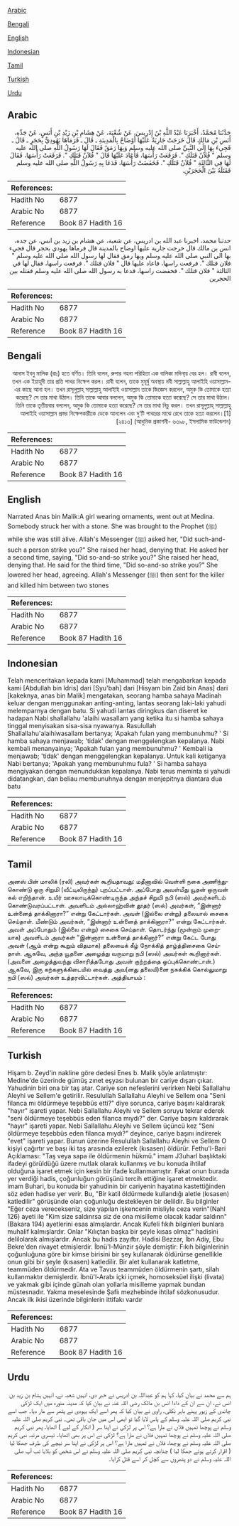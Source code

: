 [Arabic](#arabic)

[Bengali](#bengali)

[English](#english)

[Indonesian](#indonesian)

[Tamil](#tamil)

[Turkish](#turkish)

[Urdu](#urdu)

## Arabic


<div dir="rtl" lang="ar" style={{fontSize:'larger',backgroundColor:'#f8f9fa',padding:20}}>
حَدَّثَنَا مُحَمَّدٌ، أَخْبَرَنَا عَبْدُ اللَّهِ بْنُ إِدْرِيسَ، عَنْ شُعْبَةَ، عَنْ هِشَامِ بْنِ زَيْدِ بْنِ أَنَسٍ، عَنْ جَدِّهِ، أَنَسِ بْنِ مَالِكٍ قَالَ خَرَجَتْ جَارِيَةٌ عَلَيْهَا أَوْضَاحٌ بِالْمَدِينَةِ ـ قَالَ ـ فَرَمَاهَا يَهُودِيٌّ بِحَجَرٍ ـ قَالَ ـ فَجِيءَ بِهَا إِلَى النَّبِيِّ صلى الله عليه وسلم وَبِهَا رَمَقٌ فَقَالَ لَهَا رَسُولُ اللَّهِ صلى الله عليه وسلم ‏"‏ فُلاَنٌ قَتَلَكِ ‏"‏‏.‏ فَرَفَعَتْ رَأْسَهَا، فَأَعَادَ عَلَيْهَا قَالَ ‏"‏ فُلاَنٌ قَتَلَكِ ‏"‏‏.‏ فَرَفَعَتْ رَأْسَهَا، فَقَالَ لَهَا فِي الثَّالِثَةِ ‏"‏ فُلاَنٌ قَتَلَكِ ‏"‏‏.‏ فَخَفَضَتْ رَأْسَهَا، فَدَعَا بِهِ رَسُولُ اللَّهِ صلى الله عليه وسلم فَقَتَلَهُ بَيْنَ الْحَجَرَيْنِ‏.‏
</div>
<div style={{backgroundColor:'#f8f9fa',padding:20, marginBottom: 10}}><table> <thead> <tr> <th>References:</th> <th></th> </tr> </thead> <tbody><tr><td>Hadith No</td><td>6877</td></tr><tr><td>Arabic No</td><td>6877</td></tr><tr><td>Reference</td><td>Book 87 Hadith 16</td></tr></tbody></table></div>


<div dir="rtl" lang="ar" style={{fontSize:'larger',backgroundColor:'#f8f9fa',padding:20}}>
حدثنا محمد، اخبرنا عبد الله بن ادريس، عن شعبة، عن هشام بن زيد بن انس، عن جده، انس بن مالك قال خرجت جارية عليها اوضاح بالمدينة قال فرماها يهودي بحجر قال فجيء بها الى النبي صلى الله عليه وسلم وبها رمق فقال لها رسول الله صلى الله عليه وسلم " فلان قتلك ". فرفعت راسها، فاعاد عليها قال " فلان قتلك ". فرفعت راسها، فقال لها في الثالثة " فلان قتلك ". فخفضت راسها، فدعا به رسول الله صلى الله عليه وسلم فقتله بين الحجرين
</div>
<div style={{backgroundColor:'#f8f9fa',padding:20, marginBottom: 10}}><table> <thead> <tr> <th>References:</th> <th></th> </tr> </thead> <tbody><tr><td>Hadith No</td><td>6877</td></tr><tr><td>Arabic No</td><td>6877</td></tr><tr><td>Reference</td><td>Book 87 Hadith 16</td></tr></tbody></table></div>

## Bengali


<div dir="rtl" lang="bn" style={{fontSize:'larger',backgroundColor:'#f8f9fa',padding:20}}>
আনাস ইবনু মালিক (রাঃ) হতে বর্ণিত। তিনি বলেন, রুপার গহনা পরিহিতা এক বালিকা মদিনা্য় বের হল। রাবী বলেন, তখন এক ইয়াহূদী তার প্রতি পাথর নিক্ষেপ করল। রাবী বলেন, তাকে মুমূর্ষু অবস্থায় নবী সাল্লাল্লাহু আলাইহি ওয়াসাল্লাম-এর কাছে আনা হল। তখন রাসূলুল্লাহ্ সাল্লাল্লাহু আলাইহি ওয়াসাল্লাম তাকে জিজ্ঞেস করলেন, অমুক কি তোমাকে হত্যা করেছে? সে তার মাথা উঠাল। তিনি তাকে আবার বললেন, অমুক কি তোমাকে হত্যা করেছে? সে তার মাথা উঠাল। তিনি তাকে তৃতীয়বার বললেন, অমুক কি তোমাকে হত্যা করেছে? সে তার মাথা নিচু করল। তখন রাসূলুল্লাহ্ সাল্লাল্লাহু আলাইহি ওয়াসাল্লাম প্রস্তর নিক্ষেপকারীকে ডেকে আনলেন এবং দু’টি পাথরের মাঝে রেখে তাকে হত্যা করলেন।[1] [২৪১৩] (আধুনিক প্রকাশনী- ৬৩৯৮, ইসলামিক ফাউন্ডেশন)
</div>
<div style={{backgroundColor:'#f8f9fa',padding:20, marginBottom: 10}}><table> <thead> <tr> <th>References:</th> <th></th> </tr> </thead> <tbody><tr><td>Hadith No</td><td>6877</td></tr><tr><td>Arabic No</td><td>6877</td></tr><tr><td>Reference</td><td>Book 87 Hadith 16</td></tr></tbody></table></div>

## English


<div dir="ltr" lang="en" style={{fontSize:'larger',backgroundColor:'#f8f9fa',padding:20}}>
Narrated Anas bin Malik:A girl wearing ornaments, went out at Medina. Somebody struck her with a stone. She was brought to the Prophet (ﷺ) while she was still alive. Allah's Messenger (ﷺ) asked her, "Did such-and-such a person strike you?" She raised her head, denying that. He asked her a second time, saying, "Did so-and-so strike you?" She raised her head, denying that. He said for the third time, "Did so-and-so strike you?" She lowered her head, agreeing. Allah's Messenger (ﷺ) then sent for the killer and killed him between two stones
</div>
<div style={{backgroundColor:'#f8f9fa',padding:20, marginBottom: 10}}><table> <thead> <tr> <th>References:</th> <th></th> </tr> </thead> <tbody><tr><td>Hadith No</td><td>6877</td></tr><tr><td>Arabic No</td><td>6877</td></tr><tr><td>Reference</td><td>Book 87 Hadith 16</td></tr></tbody></table></div>

## Indonesian


<div dir="ltr" lang="id" style={{fontSize:'larger',backgroundColor:'#f8f9fa',padding:20}}>
Telah menceritakan kepada kami [Muhammad] telah mengabarkan kepada kami [Abdullah bin Idris] dari [Syu'bah] dari [Hisyam bin Zaid bin Anas] dari [kakeknya, anas bin Malik] mengatakan, seorang hamba sahaya Madinah keluar dengan menggunakan anting-anting, lantas seorang laki-laki yahudi melemparnya dengan batu. Si yahudi lantas diringkus dan diseret ke hadapan Nabi shallallahu 'alaihi wasallam yang ketika itu si hamba sahaya tinggal menyisakan sisa-sisa nyawanya. Rasulullah Shallallahu'alaihiwasallam bertanya; 'Apakah fulan yang membunuhmu? ' Si hamba sahaya menjawab; 'tidak' dengan menggelengkan kepalanya. Nabi kembali menanyainya; 'Apakah fulan yang membunuhmu? ' Kembali ia menjawab; 'tidak' dengan menggelengkan kepalanya. Untuk kali ketiganya Nabi bertanya; 'Apakah yang membunuhmu fula? ' Si hamba sahaya mengiyakan dengan menundukkan kepalanya. Nabi terus meminta si yahudi didatangkan, dan beliau membunuhnya dengan menjepitnya diantara dua batu
</div>
<div style={{backgroundColor:'#f8f9fa',padding:20, marginBottom: 10}}><table> <thead> <tr> <th>References:</th> <th></th> </tr> </thead> <tbody><tr><td>Hadith No</td><td>6877</td></tr><tr><td>Arabic No</td><td>6877</td></tr><tr><td>Reference</td><td>Book 87 Hadith 16</td></tr></tbody></table></div>

## Tamil


<div dir="ltr" lang="ta" style={{fontSize:'larger',backgroundColor:'#f8f9fa',padding:20}}>
அனஸ் பின் மாலிக் (ரலி) அவர்கள் கூறியதாவது: மதீனாவில் வெள்ளி நகை அணிந்துகொண்டு ஒரு சிறுமி (வீட்டிலிருந்து) புறப்பட்டாள். அப்போது அவள்மீது யூதன் ஒருவன் கல் எறிந்தான். உயிர் ஊசலாடிக்கொண்டிருந்த அந்தச் சிறுமி நபி (ஸல்) அவர்களிடம் கொண்டுவரப்பட்டாள். அவளிடம் அல்லாஹ்வின் தூதர் (ஸல்) அவர்கள், “இன்னார் உன்னைத் தாக்கினாரா?” என்று கேட்டார்கள். அவள் (இல்லை என்று) தலையால் சைகை செய்தாள். மீண்டும் அவர்கள், “இன்னார் உன்னைத் தாக்கினாரா?” என்று கேட்டார்கள். அவள் அப்போதும் (இல்லை என்று) சைகை செய்தாள். தொடர்ந்து (மூன்றாம் முறையாக) அவளிடம் அவர்கள் “இன்னாரா உன்னைத் தாக்கினார்?” என்று கேட்ட போது அவள் (ஆம் என்று கூறும் விதமாக) தலையைக் கீழ் நோக்கித் தாழ்த்திசைகை செய்தாள். ஆகவே, அந்த யூதனை அழைத்து வருமாறு நபி (ஸல்) அவர்கள் கூறினார்கள். (அவனை அழைத்துவந்து விசாரித்தபோது அவன் குற்றத்தை ஒப்புக்கொண்டான்.) ஆகவே, இரு கற்களுக்கிடையில் வைத்து அவ(னது தலையி)னை நசுக்கிக் கொல்லுமாறு நபி (ஸல்) அவர்கள் உத்தரவிட்டார்கள். அத்தியாயம் :
</div>
<div style={{backgroundColor:'#f8f9fa',padding:20, marginBottom: 10}}><table> <thead> <tr> <th>References:</th> <th></th> </tr> </thead> <tbody><tr><td>Hadith No</td><td>6877</td></tr><tr><td>Arabic No</td><td>6877</td></tr><tr><td>Reference</td><td>Book 87 Hadith 16</td></tr></tbody></table></div>

## Turkish


<div dir="ltr" lang="tr" style={{fontSize:'larger',backgroundColor:'#f8f9fa',padding:20}}>
Hişam b. Zeyd'in nakline göre dedesi Enes b. Malik şöyle anlatmıştır: Medine'de üzerinde gümüş zınet eşyası bulunan bir cariye dışarı çıkar. Yahudinin biri ona bir taş atar. Cariye son nefeslerini verirken Nebi Sallallahu Aleyhi ve Sellem'e getirilir. Resulullah Sallallahu Aleyhi ve Sellem ona "Seni filanca mı öldürmeye teşebbüs etti?" diye sorunca, cariye başını kaldırarak "hayır" işareti yapar. Nebi Sallallahu Aleyhi ve Sellem soruyu tekrar ederek "seni öldürmeye teşebbüs eden filanca mıydı?" der. Cariye başını kaldırarak "hayır" işareti yapar. Nebi Sallallahu Aleyhi ve Sellem üçüncü kez "Seni öldürmeye teşebbüs eden filanca mıydı?" deyince, cariye başını indirerek "evet" işareti yapar. Bunun üzerine Resulullah Sallallahu Aleyhi ve Sellem O kişiyi çağırtır ve başı iki taş arasında ezilerek (kısasen) öldürür. Fethu'l-Bari Açıklaması: "Taş veya sapa ile öldürmenin hükmü." imam J3uharl başlıktaki ifadeyi görüldüğü üzere mutlak olarak kullanmış ve bu konuda ihtilaf olduğuna işaret etmek için kesin bir ifade kullanmamıştır. Fakat onun burada yer verdiği hadis, çoğunluğun görüşünü tercih ettiğine işaret etmektedir. imam Buhari, bu konuda bir yahudinin bir cariyenin hayatına kastettiğinden söz eden hadise yer verir. Bu, "Bir katil öldürmede kullandığı aletle (kısasen) katledilir" görüşünde olan çoğunluğu destekleyen bir delildir. Bu bilginler "Eğer ceza verecekseniz, size yapılan işkencenin misliyle ceza verin"(Nahl 126) ayeti ile "Kim size saldınrsa siz de ona misilleme olacak kadar saldınn"(Bakara 194) ayetlerini esas almışlardır. Ancak Kufeli fıkıh bilginleri bunlara muhalif kalmışlardır. Onlar "Kılıçtan başka bir şeyle kısas olmaz" hadisini delilolarak almışlardır. Ancak bu hadis zayıftır. Hadisi Bezzar, İbn Adiy, Ebu Bekre'den rivayet etmişlerdir. İbnü'l-Münzir şöyle demiştir: Fıkıh bilginlerinin çoğunluğuna göre bir kimse birisini bir şey kullanarak öldürürse genellikle onun gibi bir şeyle (kısasen) katledilir. Bir alet kullanarak katletme, teammüden öldürmedir. Ata ve Tavus teammüden öldürmenin şartı, silah kullanmaktır demişlerdir. İbnü'l-Arabı içki içmek, homoseksüel ilişki (livata) ve yakmak gibi içinde günah olan yollarla misilleme yapmak bundan müstesnadır. Yakma meselesinde Şafiı mezhebinde ihtilaf sözkonusudur. Ancak ilk ikisi üzerinde bilginlerin ittifakı vardır
</div>
<div style={{backgroundColor:'#f8f9fa',padding:20, marginBottom: 10}}><table> <thead> <tr> <th>References:</th> <th></th> </tr> </thead> <tbody><tr><td>Hadith No</td><td>6877</td></tr><tr><td>Arabic No</td><td>6877</td></tr><tr><td>Reference</td><td>Book 87 Hadith 16</td></tr></tbody></table></div>

## Urdu


<div dir="rtl" lang="ur" style={{fontSize:'larger',backgroundColor:'#f8f9fa',padding:20}}>
ہم سے محمد نے بیان کیا، کہا ہم کو عبداللہ بن ادریس نے خبر دی، انہیں شعبہ نے، انہیں ہشام بن زید بن انس نے، ان سے ان کے دادا انس بن مالک رضی اللہ عنہ نے بیان کیا کہ مدینہ منورہ میں ایک لڑکی چاندی کے زیور پہنے باہر نکلی۔ راوی نے بیان کیا کہ پھر اسے ایک یہودی نے پتھر سے مار دیا۔ جب اسے نبی کریم صلی اللہ علیہ وسلم کے پاس لایا گیا تو ابھی اس میں جان باقی تھی۔ نبی کریم صلی اللہ علیہ وسلم نے پوچھا تمہیں فلاں نے مارا ہے؟ اس پر لڑکی نے اپنا سر ( انکار کے لیے ) اٹھایا، پھر نبی کریم صلی اللہ علیہ وسلم نے پوچھا تمہیں فلاں نے مارا ہے؟ لڑکی نے اس پر بھی اٹھایا۔ تیسری مرتبہ نبی کریم صلی اللہ علیہ وسلم نے پوچھا، فلاں نے تمہیں مارا ہے؟ اس پر لڑکی نے اپنا سر نیچے کی طرف جھکا لیا ( اقرار کرتے ہوئے جھکا لیا ) چنانچہ نبی کریم صلی اللہ علیہ وسلم نے اس شخص کو بلایا تب آپ صلی اللہ علیہ وسلم نے دو پتھروں سے کچل کر اسے قتل کرایا۔
</div>
<div style={{backgroundColor:'#f8f9fa',padding:20, marginBottom: 10}}><table> <thead> <tr> <th>References:</th> <th></th> </tr> </thead> <tbody><tr><td>Hadith No</td><td>6877</td></tr><tr><td>Arabic No</td><td>6877</td></tr><tr><td>Reference</td><td>Book 87 Hadith 16</td></tr></tbody></table></div>